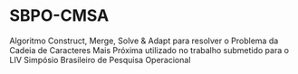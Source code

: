 # SBPO-CMSA
Algoritmo Construct, Merge, Solve &amp; Adapt para resolver o Problema da Cadeia de Caracteres Mais Próxima utilizado no trabalho submetido para o LIV Simpósio Brasileiro de Pesquisa Operacional 
